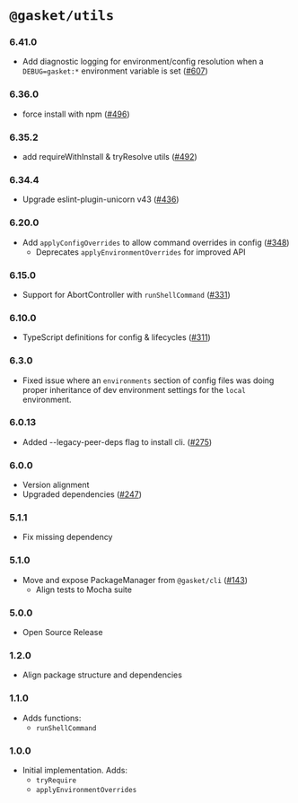 # `@gasket/utils`

### 6.41.0

- Add diagnostic logging for environment/config resolution when a `DEBUG=gasket:*` environment variable is set ([#607])

### 6.36.0

- force install with npm ([#496])

### 6.35.2

- add requireWithInstall & tryResolve utils ([#492])

### 6.34.4

- Upgrade eslint-plugin-unicorn v43 ([#436])

### 6.20.0

- Add `applyConfigOverrides` to allow command overrides in config ([#348])
  - Deprecates `applyEnvironmentOverrides` for improved API

### 6.15.0

- Support for AbortController with `runShellCommand` ([#331])

### 6.10.0

- TypeScript definitions for config & lifecycles ([#311])

### 6.3.0

- Fixed issue where an `environments` section of config files was doing proper inheritance of dev environment settings for the `local` environment.

### 6.0.13

- Added --legacy-peer-deps flag to install cli. ([#275])

### 6.0.0

- Version alignment
- Upgraded dependencies ([#247])

### 5.1.1

- Fix missing dependency

### 5.1.0

- Move and expose PackageManager from `@gasket/cli` ([#143])
  - Align tests to Mocha suite

### 5.0.0

- Open Source Release

### 1.2.0

- Align package structure and dependencies

### 1.1.0

- Adds functions:
  - `runShellCommand`

### 1.0.0

- Initial implementation. Adds:
  - `tryRequire`
  - `applyEnvironmentOverrides`


[#143]: https://github.com/godaddy/gasket/pull/143
[#247]: https://github.com/godaddy/gasket/pull/247
[#275]: https://github.com/godaddy/gasket/pull/275
[#311]: https://github.com/godaddy/gasket/pull/311
[#331]: https://github.com/godaddy/gasket/pull/331
[#348]: https://github.com/godaddy/gasket/pull/348
[#436]: https://github.com/godaddy/gasket/pull/436
[#492]: https://github.com/godaddy/gasket/pull/492
[#496]: https://github.com/godaddy/gasket/pull/496
[#607]: https://github.com/godaddy/gasket/pull/607
